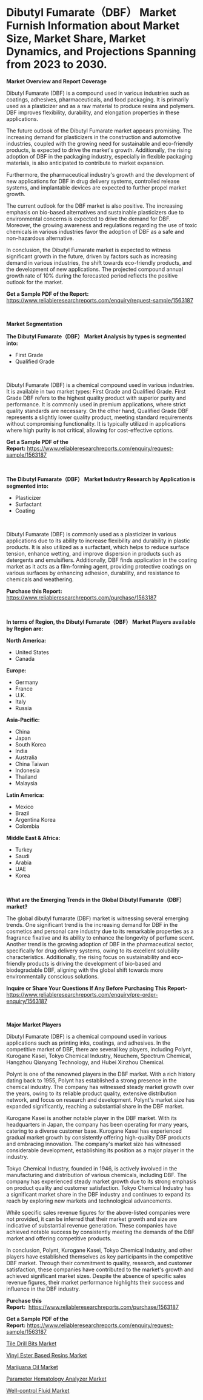 <p><h1>Dibutyl Fumarate（DBF） Market Furnish Information about Market Size, Market Share, Market Dynamics, and Projections Spanning from 2023 to 2030.</h1></p><p><strong>Market Overview and Report Coverage</strong></p>
<p><p>Dibutyl Fumarate (DBF) is a compound used in various industries such as coatings, adhesives, pharmaceuticals, and food packaging. It is primarily used as a plasticizer and as a raw material to produce resins and polymers. DBF improves flexibility, durability, and elongation properties in these applications.</p><p>The future outlook of the Dibutyl Fumarate market appears promising. The increasing demand for plasticizers in the construction and automotive industries, coupled with the growing need for sustainable and eco-friendly products, is expected to drive the market's growth. Additionally, the rising adoption of DBF in the packaging industry, especially in flexible packaging materials, is also anticipated to contribute to market expansion.</p><p>Furthermore, the pharmaceutical industry's growth and the development of new applications for DBF in drug delivery systems, controlled release systems, and implantable devices are expected to further propel market growth.</p><p>The current outlook for the DBF market is also positive. The increasing emphasis on bio-based alternatives and sustainable plasticizers due to environmental concerns is expected to drive the demand for DBF. Moreover, the growing awareness and regulations regarding the use of toxic chemicals in various industries favor the adoption of DBF as a safe and non-hazardous alternative.</p><p>In conclusion, the Dibutyl Fumarate market is expected to witness significant growth in the future, driven by factors such as increasing demand in various industries, the shift towards eco-friendly products, and the development of new applications. The projected compound annual growth rate of 10% during the forecasted period reflects the positive outlook for the market.</p></p>
<p><strong>Get a Sample PDF of the Report:</strong> <a href="https://www.reliableresearchreports.com/enquiry/request-sample/1563187">https://www.reliableresearchreports.com/enquiry/request-sample/1563187</a></p>
<p>&nbsp;</p>
<p><strong>Market Segmentation</strong></p>
<p><strong>The Dibutyl Fumarate（DBF） Market Analysis by types is segmented into:</strong></p>
<p><ul><li>First Grade</li><li>Qualified Grade</li></ul></p>
<p>&nbsp;</p>
<p><p>Dibutyl Fumarate (DBF) is a chemical compound used in various industries. It is available in two market types: First Grade and Qualified Grade. First Grade DBF refers to the highest quality product with superior purity and performance. It is commonly used in premium applications, where strict quality standards are necessary. On the other hand, Qualified Grade DBF represents a slightly lower quality product, meeting standard requirements without compromising functionality. It is typically utilized in applications where high purity is not critical, allowing for cost-effective options.</p></p>
<p><strong>Get a Sample PDF of the Report:</strong>&nbsp;<a href="https://www.reliableresearchreports.com/enquiry/request-sample/1563187">https://www.reliableresearchreports.com/enquiry/request-sample/1563187</a></p>
<p>&nbsp;</p>
<p><strong>The Dibutyl Fumarate（DBF） Market Industry Research by Application is segmented into:</strong></p>
<p><ul><li>Plasticizer</li><li>Surfactant</li><li>Coating</li></ul></p>
<p>&nbsp;</p>
<p><p>Dibutyl Fumarate (DBF) is commonly used as a plasticizer in various applications due to its ability to increase flexibility and durability in plastic products. It is also utilized as a surfactant, which helps to reduce surface tension, enhance wetting, and improve dispersion in products such as detergents and emulsifiers. Additionally, DBF finds application in the coating market as it acts as a film-forming agent, providing protective coatings on various surfaces by enhancing adhesion, durability, and resistance to chemicals and weathering.</p></p>
<p><strong>Purchase this Report:</strong>&nbsp; <a href="https://www.reliableresearchreports.com/purchase/1563187">https://www.reliableresearchreports.com/purchase/1563187</a></p>
<p>&nbsp;</p>
<p><strong>In terms of Region, the Dibutyl Fumarate（DBF） Market Players available by Region are:</strong></p>
<p>
    <p> <strong> North America: </strong>
        <ul>
            <li>United States</li>
            <li>Canada</li>
        </ul>
        </p> 
    <p> <strong> Europe: </strong>
        <ul>
            <li>Germany</li>
            <li>France</li>
            <li>U.K.</li>
            <li>Italy</li>
            <li>Russia</li>
        </ul>
        </p> 
    <p> <strong> Asia-Pacific: </strong>
        <ul>
            <li>China</li>
            <li>Japan</li>
            <li>South Korea</li>
            <li>India</li>
            <li>Australia</li>
            <li>China Taiwan</li>
            <li>Indonesia</li>
            <li>Thailand</li>
            <li>Malaysia</li>
        </ul>
        </p> 
    <p> <strong> Latin America: </strong>
        <ul>
            <li>Mexico</li>
            <li>Brazil</li>
            <li>Argentina Korea</li>
            <li>Colombia</li>
        </ul>
        </p> 
    <p> <strong> Middle East & Africa: </strong>
        <ul>
            <li>Turkey</li>
            <li>Saudi</li>
            <li>Arabia</li>
            <li>UAE</li>
            <li>Korea</li>
        </ul>
    </p>
    </p>
<p>&nbsp;</p>
<p><strong>What are the Emerging Trends in the Global Dibutyl Fumarate（DBF） market?</strong></p>
<p><p>The global dibutyl fumarate (DBF) market is witnessing several emerging trends. One significant trend is the increasing demand for DBF in the cosmetics and personal care industry due to its remarkable properties as a fragrance fixative and its ability to enhance the longevity of perfume scent. Another trend is the growing adoption of DBF in the pharmaceutical sector, specifically for drug delivery systems, owing to its excellent solubility characteristics. Additionally, the rising focus on sustainability and eco-friendly products is driving the development of bio-based and biodegradable DBF, aligning with the global shift towards more environmentally conscious solutions.</p></p>
<p><strong>Inquire or Share Your Questions If Any Before Purchasing This Report</strong>- <a href="https://www.reliableresearchreports.com/enquiry/pre-order-enquiry/1563187">https://www.reliableresearchreports.com/enquiry/pre-order-enquiry/1563187</a></p>
<p>&nbsp;</p>
<p><strong>Major Market Players</strong></p>
<p><p>Dibutyl Fumarate (DBF) is a chemical compound used in various applications such as printing inks, coatings, and adhesives. In the competitive market of DBF, there are several key players, including Polynt, Kurogane Kasei, Tokyo Chemical Industry, Neuchem, Spectrum Chemical, Hangzhou Qianyang Technology, and Hubei Xinzhou Chemical.</p><p>Polynt is one of the renowned players in the DBF market. With a rich history dating back to 1955, Polynt has established a strong presence in the chemical industry. The company has witnessed steady market growth over the years, owing to its reliable product quality, extensive distribution network, and focus on research and development. Polynt's market size has expanded significantly, reaching a substantial share in the DBF market.</p><p>Kurogane Kasei is another notable player in the DBF market. With its headquarters in Japan, the company has been operating for many years, catering to a diverse customer base. Kurogane Kasei has experienced gradual market growth by consistently offering high-quality DBF products and embracing innovation. The company's market size has witnessed considerable development, establishing its position as a major player in the industry.</p><p>Tokyo Chemical Industry, founded in 1946, is actively involved in the manufacturing and distribution of various chemicals, including DBF. The company has experienced steady market growth due to its strong emphasis on product quality and customer satisfaction. Tokyo Chemical Industry has a significant market share in the DBF industry and continues to expand its reach by exploring new markets and technological advancements.</p><p>While specific sales revenue figures for the above-listed companies were not provided, it can be inferred that their market growth and size are indicative of substantial revenue generation. These companies have achieved notable success by consistently meeting the demands of the DBF market and offering competitive products.</p><p>In conclusion, Polynt, Kurogane Kasei, Tokyo Chemical Industry, and other players have established themselves as key participants in the competitive DBF market. Through their commitment to quality, research, and customer satisfaction, these companies have contributed to the market's growth and achieved significant market sizes. Despite the absence of specific sales revenue figures, their market performance highlights their success and influence in the DBF industry.</p></p>
<p><strong>Purchase this Report:</strong>&nbsp;&nbsp;<a href="https://www.reliableresearchreports.com/purchase/1563187">https://www.reliableresearchreports.com/purchase/1563187</a></p>
<p></p>
<p><strong>Get a Sample PDF of the Report:</strong>&nbsp;<a href="https://www.reliableresearchreports.com/enquiry/request-sample/1563187">https://www.reliableresearchreports.com/enquiry/request-sample/1563187</a></p>
<p><p><a href="https://medium.com/@azadyoi012547/tile-drill-bits-market-analysis-its-cagr-market-segmentation-and-global-industry-overview-956802678f16">Tile Drill Bits Market</a></p><p><a href="https://www.linkedin.com/pulse/vinyl-ester-based-resins-market-challenges-opportunities-k4ffc/">Vinyl Ester Based Resins Market</a></p><p><a href="https://www.linkedin.com/pulse/marijuana-oil-market-size-share-global-analysis-report-mtzjc/">Marijuana Oil Market</a></p><p><a href="https://medium.com/@rfadda741254/parameter-hematology-analyzer-market-analysis-its-cagr-market-segmentation-and-global-industry-c49c68c626f0">Parameter Hematology Analyzer Market</a></p><p><a href="https://www.linkedin.com/pulse/well-control-fluid-market-research-report-provides-thorough-phy8c/">Well-control Fluid Market</a></p></p>
